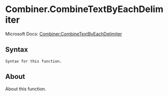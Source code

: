---
---

# Combiner.CombineTextByEachDelimiter

Microsoft Docs: [Combiner.CombineTextByEachDelimiter](https://docs.microsoft.com/en-us/powerquery-m/combiner-combinetextbyeachdelimiter)

## Syntax

```
Syntax for this function.
```

## About

About this function.

